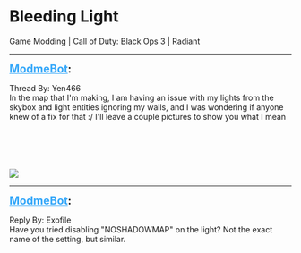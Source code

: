 # Bleeding Light
Game Modding | Call of Duty: Black Ops 3 | Radiant

---
<strong style="font-size: 1.4em;"><span style="text-decoration: underline;text-decoration-color: #34a7f9;"><span style="color:#34a7f9;">ModmeBot</span></span>:</strong>

<p>Thread By: Yen466<br />In the map that I&#39;m making, I am having an issue with my lights from the skybox and light entities ignoring my walls, and I was wondering if anyone knew of a fix for that :/ I&#39;ll leave a couple pictures to show you what I mean<br /><br /><br /><br /><br /><br /><img style="max-width: 500px;" src="https://cdn.discordapp.com/attachments/250757557596061698/263188829903650856/unknown.png"></p>

---
<strong style="font-size: 1.4em;"><span style="text-decoration: underline;text-decoration-color: #34a7f9;"><span style="color:#34a7f9;">ModmeBot</span></span>:</strong>

<p>Reply By: Exofile<br />Have you tried disabling &quot;NOSHADOWMAP&quot; on the light? Not the exact name of the setting, but similar.</p>
